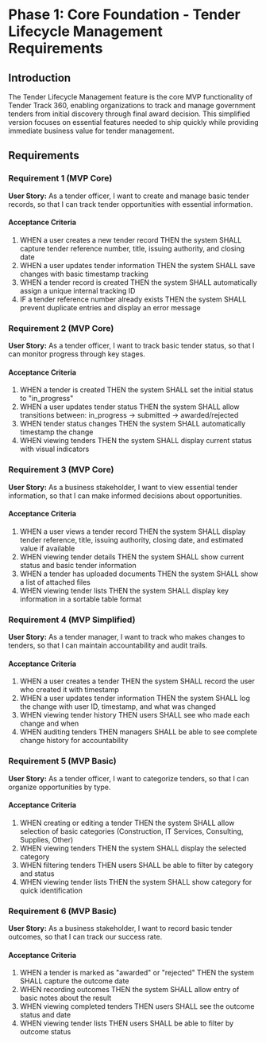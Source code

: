 # Phase 1: Core Foundation - Tender Lifecycle Management Requirements

## Introduction

The Tender Lifecycle Management feature is the core MVP functionality of Tender Track 360, enabling organizations to track and manage government tenders from initial discovery through final award decision. This simplified version focuses on essential features needed to ship quickly while providing immediate business value for tender management.

## Requirements

### Requirement 1 (MVP Core)

**User Story:** As a tender officer, I want to create and manage basic tender records, so that I can track tender opportunities with essential information.

#### Acceptance Criteria

1. WHEN a user creates a new tender record THEN the system SHALL capture tender reference number, title, issuing authority, and closing date
2. WHEN a user updates tender information THEN the system SHALL save changes with basic timestamp tracking
3. WHEN a tender record is created THEN the system SHALL automatically assign a unique internal tracking ID
4. IF a tender reference number already exists THEN the system SHALL prevent duplicate entries and display an error message

### Requirement 2 (MVP Core)

**User Story:** As a tender officer, I want to track basic tender status, so that I can monitor progress through key stages.

#### Acceptance Criteria

1. WHEN a tender is created THEN the system SHALL set the initial status to "in_progress"
2. WHEN a user updates tender status THEN the system SHALL allow transitions between: in_progress → submitted → awarded/rejected
3. WHEN tender status changes THEN the system SHALL automatically timestamp the change
4. WHEN viewing tenders THEN the system SHALL display current status with visual indicators

### Requirement 3 (MVP Core)

**User Story:** As a business stakeholder, I want to view essential tender information, so that I can make informed decisions about opportunities.

#### Acceptance Criteria

1. WHEN a user views a tender record THEN the system SHALL display tender reference, title, issuing authority, closing date, and estimated value if available
2. WHEN viewing tender details THEN the system SHALL show current status and basic tender information
3. WHEN a tender has uploaded documents THEN the system SHALL show a list of attached files
4. WHEN viewing tender lists THEN the system SHALL display key information in a sortable table format

### Requirement 4 (MVP Simplified)

**User Story:** As a tender manager, I want to track who makes changes to tenders, so that I can maintain accountability and audit trails.

#### Acceptance Criteria

1. WHEN a user creates a tender THEN the system SHALL record the user who created it with timestamp
2. WHEN a user updates tender information THEN the system SHALL log the change with user ID, timestamp, and what was changed
3. WHEN viewing tender history THEN users SHALL see who made each change and when
4. WHEN auditing tenders THEN managers SHALL be able to see complete change history for accountability

### Requirement 5 (MVP Basic)

**User Story:** As a tender officer, I want to categorize tenders, so that I can organize opportunities by type.

#### Acceptance Criteria

1. WHEN creating or editing a tender THEN the system SHALL allow selection of basic categories (Construction, IT Services, Consulting, Supplies, Other)
2. WHEN viewing tenders THEN the system SHALL display the selected category
3. WHEN filtering tenders THEN users SHALL be able to filter by category and status
4. WHEN viewing tender lists THEN the system SHALL show category for quick identification

### Requirement 6 (MVP Basic)

**User Story:** As a business stakeholder, I want to record basic tender outcomes, so that I can track our success rate.

#### Acceptance Criteria

1. WHEN a tender is marked as "awarded" or "rejected" THEN the system SHALL capture the outcome date
2. WHEN recording outcomes THEN the system SHALL allow entry of basic notes about the result
3. WHEN viewing completed tenders THEN users SHALL see the outcome status and date
4. WHEN viewing tender lists THEN users SHALL be able to filter by outcome status

